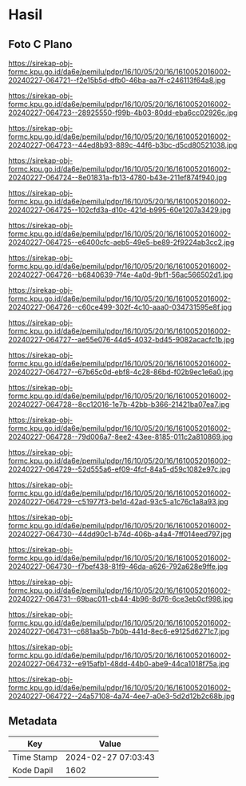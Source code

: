 # Hasil

## Foto C Plano

https://sirekap-obj-formc.kpu.go.id/da6e/pemilu/pdpr/16/10/05/20/16/1610052016002-20240227-064721--f2e15b5d-dfb0-46ba-aa7f-c246113f64a8.jpg

https://sirekap-obj-formc.kpu.go.id/da6e/pemilu/pdpr/16/10/05/20/16/1610052016002-20240227-064723--28925550-f99b-4b03-80dd-eba6cc02926c.jpg

https://sirekap-obj-formc.kpu.go.id/da6e/pemilu/pdpr/16/10/05/20/16/1610052016002-20240227-064723--44ed8b93-889c-44f6-b3bc-d5cd80521038.jpg

https://sirekap-obj-formc.kpu.go.id/da6e/pemilu/pdpr/16/10/05/20/16/1610052016002-20240227-064724--8e01831a-fb13-4780-b43e-211ef874f940.jpg

https://sirekap-obj-formc.kpu.go.id/da6e/pemilu/pdpr/16/10/05/20/16/1610052016002-20240227-064725--102cfd3a-d10c-421d-b995-60e1207a3429.jpg

https://sirekap-obj-formc.kpu.go.id/da6e/pemilu/pdpr/16/10/05/20/16/1610052016002-20240227-064725--e6400cfc-aeb5-49e5-be89-2f9224ab3cc2.jpg

https://sirekap-obj-formc.kpu.go.id/da6e/pemilu/pdpr/16/10/05/20/16/1610052016002-20240227-064726--b6840639-7f4e-4a0d-9bf1-56ac566502d1.jpg

https://sirekap-obj-formc.kpu.go.id/da6e/pemilu/pdpr/16/10/05/20/16/1610052016002-20240227-064726--c60ce499-302f-4c10-aaa0-034731595e8f.jpg

https://sirekap-obj-formc.kpu.go.id/da6e/pemilu/pdpr/16/10/05/20/16/1610052016002-20240227-064727--ae55e076-44d5-4032-bd45-9082acacfc1b.jpg

https://sirekap-obj-formc.kpu.go.id/da6e/pemilu/pdpr/16/10/05/20/16/1610052016002-20240227-064727--67b65c0d-ebf8-4c28-86bd-f02b9ec1e6a0.jpg

https://sirekap-obj-formc.kpu.go.id/da6e/pemilu/pdpr/16/10/05/20/16/1610052016002-20240227-064728--8cc12016-1e7b-42bb-b366-21421ba07ea7.jpg

https://sirekap-obj-formc.kpu.go.id/da6e/pemilu/pdpr/16/10/05/20/16/1610052016002-20240227-064728--79d006a7-8ee2-43ee-8185-011c2a810869.jpg

https://sirekap-obj-formc.kpu.go.id/da6e/pemilu/pdpr/16/10/05/20/16/1610052016002-20240227-064729--52d555a6-ef09-4fcf-84a5-d59c1082e97c.jpg

https://sirekap-obj-formc.kpu.go.id/da6e/pemilu/pdpr/16/10/05/20/16/1610052016002-20240227-064729--c51977f3-be1d-42ad-93c5-a1c76c1a8a93.jpg

https://sirekap-obj-formc.kpu.go.id/da6e/pemilu/pdpr/16/10/05/20/16/1610052016002-20240227-064730--44dd90c1-b74d-406b-a4a4-7ff014eed797.jpg

https://sirekap-obj-formc.kpu.go.id/da6e/pemilu/pdpr/16/10/05/20/16/1610052016002-20240227-064730--f7bef438-81f9-46da-a626-792a628e9ffe.jpg

https://sirekap-obj-formc.kpu.go.id/da6e/pemilu/pdpr/16/10/05/20/16/1610052016002-20240227-064731--69bac011-cb44-4b96-8d76-6ce3eb0cf998.jpg

https://sirekap-obj-formc.kpu.go.id/da6e/pemilu/pdpr/16/10/05/20/16/1610052016002-20240227-064731--c681aa5b-7b0b-441d-8ec6-e9125d6271c7.jpg

https://sirekap-obj-formc.kpu.go.id/da6e/pemilu/pdpr/16/10/05/20/16/1610052016002-20240227-064732--e915afb1-48dd-44b0-abe9-44ca1018f75a.jpg

https://sirekap-obj-formc.kpu.go.id/da6e/pemilu/pdpr/16/10/05/20/16/1610052016002-20240227-064722--24a57108-4a74-4ee7-a0e3-5d2d12b2c68b.jpg


## Metadata

| Key        | Value               |
| ---------- | ------------------- |
| Time Stamp | 2024-02-27 07:03:43 |
| Kode Dapil | 1602                |



